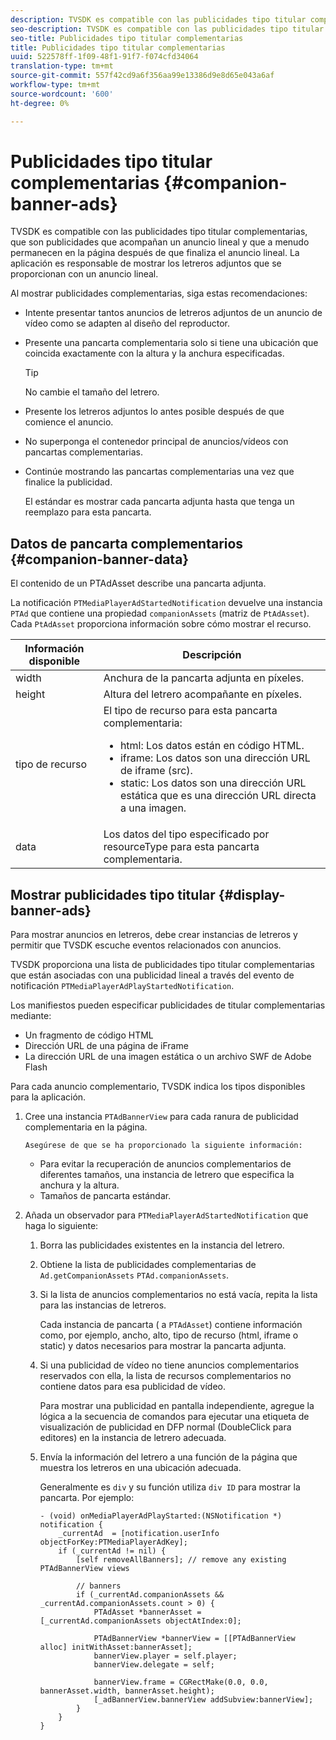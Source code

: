 ```yaml
---
description: TVSDK es compatible con las publicidades tipo titular complementarias, que son publicidades que acompañan un anuncio lineal y que a menudo permanecen en la página después de que finaliza el anuncio lineal. La aplicación es responsable de mostrar los letreros adjuntos que se proporcionan con un anuncio lineal.
seo-description: TVSDK es compatible con las publicidades tipo titular complementarias, que son publicidades que acompañan un anuncio lineal y que a menudo permanecen en la página después de que finaliza el anuncio lineal. La aplicación es responsable de mostrar los letreros adjuntos que se proporcionan con un anuncio lineal.
seo-title: Publicidades tipo titular complementarias
title: Publicidades tipo titular complementarias
uuid: 522578ff-1f09-48f1-91f7-f074cfd34064
translation-type: tm+mt
source-git-commit: 557f42cd9a6f356aa99e13386d9e8d65e043a6af
workflow-type: tm+mt
source-wordcount: '600'
ht-degree: 0%

---
```



# Publicidades tipo titular complementarias {#companion-banner-ads}

TVSDK es compatible con las publicidades tipo titular complementarias, que son publicidades que acompañan un anuncio lineal y que a menudo permanecen en la página después de que finaliza el anuncio lineal. La aplicación es responsable de mostrar los letreros adjuntos que se proporcionan con un anuncio lineal.

Al mostrar publicidades complementarias, siga estas recomendaciones:

* Intente presentar tantos anuncios de letreros adjuntos de un anuncio de vídeo como se adapten al diseño del reproductor.
* Presente una pancarta complementaria solo si tiene una ubicación que coincida exactamente con la altura y la anchura especificadas.

   >[!TIP]
   >
   >No cambie el tamaño del letrero.

* Presente los letreros adjuntos lo antes posible después de que comience el anuncio.
* No superponga el contenedor principal de anuncios/vídeos con pancartas complementarias.
* Continúe mostrando las pancartas complementarias una vez que finalice la publicidad.

   El estándar es mostrar cada pancarta adjunta hasta que tenga un reemplazo para esta pancarta.

## Datos de pancarta complementarios {#companion-banner-data}

El contenido de un PTAdAsset describe una pancarta adjunta.

<!--<a id="section_D730B4FD6FD749E9860B6A07FC110552"></a>-->

La notificación `PTMediaPlayerAdStartedNotification` devuelve una instancia `PTAd` que contiene una propiedad `companionAssets` (matriz de `PtAdAsset`).
Cada `PtAdAsset` proporciona información sobre cómo mostrar el recurso.

<table id="table_760C885E2DCA4BE983CC57FDA7BD5B14"> 
 <thead> 
  <tr> 
   <th colname="col1" class="entry"><b>Información disponible</b></th> 
   <th colname="col2" class="entry"><b>Descripción</b></th> 
  </tr> 
 </thead>
 <tbody> 
  <tr> 
   <td colname="col1"> width </td> 
   <td colname="col2"> Anchura de la pancarta adjunta en píxeles. </td> 
  </tr> 
  <tr> 
   <td colname="col1"> height </td> 
   <td colname="col2"> Altura del letrero acompañante en píxeles. </td> 
  </tr> 
  <tr> 
   <td colname="col1"> tipo de recurso </td> 
   <td colname="col2">El tipo de recurso para esta pancarta complementaria: 
    <ul id="ul_A067787FE49E4B6095BE0AC1D447DBB3"> 
     <li id="li_02B7224C67004095B3F6E50FD21E507E">html: Los datos están en código HTML. </li> 
     <li id="li_5F37E14472424F808C6094F42009E676">iframe: Los datos son una dirección URL de iframe (src). </li> 
     <li id="li_76B945007CE842158B5125422765E0B2">static: Los datos son una dirección URL estática que es una dirección URL directa a una imagen. </li> 
    </ul> </td> 
  </tr> 
  <tr> 
   <td colname="col1"> data </td> 
   <td colname="col2"> Los datos del tipo especificado por <span class="codeph">resourceType</span> para esta pancarta complementaria. </td> 
  </tr> 
 </tbody> 
</table>

## Mostrar publicidades tipo titular {#display-banner-ads}

Para mostrar anuncios en letreros, debe crear instancias de letreros y permitir que TVSDK escuche eventos relacionados con anuncios.

TVSDK proporciona una lista de publicidades tipo titular complementarias que están asociadas con una publicidad lineal a través del evento de notificación `PTMediaPlayerAdPlayStartedNotification`.

Los manifiestos pueden especificar publicidades de titular complementarias mediante:

* Un fragmento de código HTML
* Dirección URL de una página de iFrame
* La dirección URL de una imagen estática o un archivo SWF de Adobe Flash

Para cada anuncio complementario, TVSDK indica los tipos disponibles para la aplicación.

1. Cree una instancia `PTAdBannerView` para cada ranura de publicidad complementaria en la página.

       Asegúrese de que se ha proporcionado la siguiente información:
   
   * Para evitar la recuperación de anuncios complementarios de diferentes tamaños, una instancia de letrero que especifica la anchura y la altura.
   * Tamaños de pancarta estándar.

1. Añada un observador para `PTMediaPlayerAdStartedNotification` que haga lo siguiente:
   1. Borra las publicidades existentes en la instancia del letrero.
   1. Obtiene la lista de publicidades complementarias de `Ad.getCompanionAssets` `PTAd.companionAssets`.
   1. Si la lista de anuncios complementarios no está vacía, repita la lista para las instancias de letreros.

      Cada instancia de pancarta ( a `PTAdAsset`) contiene información como, por ejemplo, ancho, alto, tipo de recurso (html, iframe o static) y datos necesarios para mostrar la pancarta adjunta.
   1. Si una publicidad de vídeo no tiene anuncios complementarios reservados con ella, la lista de recursos complementarios no contiene datos para esa publicidad de vídeo.

      Para mostrar una publicidad en pantalla independiente, agregue la lógica a la secuencia de comandos para ejecutar una etiqueta de visualización de publicidad en DFP normal (DoubleClick para editores) en la instancia de letrero adecuada.
   1. Envía la información del letrero a una función de la página que muestra los letreros en una ubicación adecuada.

      Generalmente es `div` y su función utiliza `div ID` para mostrar la pancarta. Por ejemplo:

      ```
      - (void) onMediaPlayerAdPlayStarted:(NSNotification *) notification { 
          _currentAd  = [notification.userInfo  objectForKey:PTMediaPlayerAdKey];  
          if (_currentAd != nil) { 
              [self removeAllBanners]; // remove any existing PTAdBannerView views 
      
              // banners 
              if (_currentAd.companionAssets && _currentAd.companionAssets.count > 0) { 
                  PTAdAsset *bannerAsset = [_currentAd.companionAssets objectAtIndex:0]; 
      
                  PTAdBannerView *bannerView = [[PTAdBannerView alloc] initWithAsset:bannerAsset];  
                  bannerView.player = self.player; 
                  bannerView.delegate = self; 
      
                  bannerView.frame = CGRectMake(0.0, 0.0, bannerAsset.width, bannerAsset.height);  
                  [_adBannerView.bannerView addSubview:bannerView]; 
              } 
          } 
      }
      ```
